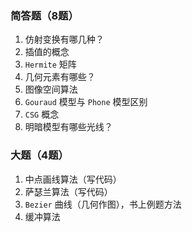 <!--
 * @Author: Lili Liang
 * @Date: 2021-05-13 22:37:20
 * @LastEditors: Lili Liang
 * @LastEditTime: 2024-03-31 23:48:29
 * @Description: Please set description
-->
### 简答题（8题）
1. 仿射变换有哪几种？
2. 插值的概念
3. `Hermite` 矩阵
4. 几何元素有哪些？
5. 图像空间算法
6. `Gouraud` 模型与 `Phone` 模型区别
7. `CSG` 概念
8. 明暗模型有哪些光线？

### 大题（4题）
1. 中点画线算法（写代码）
2. 萨瑟兰算法（写代码）
3. `Bezier` 曲线（几何作图），书上例题方法
4. 缓冲算法
